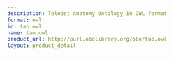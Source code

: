 ```yaml
---
description: Teleost Anatomy Ontology in OWL format
format: owl
id: tao.owl
name: tao.owl
product_url: http://purl.obolibrary.org/obo/tao.owl
layout: product_detail
---
```

